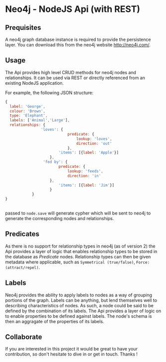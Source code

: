 ﻿# Neo4j - NodeJS Api (with REST)

## Prequisites

A neo4j graph database instance is required to provide the persistence layer. You can download this from the neo4j website http://neo4j.com/.

## Usage

The Api provides high level CRUD methods for neo4j nodes and relationships. It can be used via REST or directly referenced from an existing NodeJS application.

For example, the following JSON structure:

```javascript
{ 
  label: 'George', 
  colour: 'Brown', 
  type: 'Elephant', 
  labels: ['Animal','Large'],
  relationships: {
                'loves': {
                            predicate: {
                                lookup: 'loves',
                                direction: 'out'
                            },
                        'items': [{label: 'Apple'}]
                    },
                 'fed by': {
                        predicate: {
                            lookup: 'feeds',
                            direction: 'in'
                    },
                        'items': [{label: 'Jim'}]
                    }
            }
}
            
```

passed to ``node.save`` will generate cypher which will be sent to neo4j to generate the corresponding nodes and relationships.

## Predicates

As there is no support for relationship types in neo4j (as of version 2) the Api provides a layer of logic that enables relationship types to be stored in the database as *Predicate* nodes. Relationship types can then be given metadata where applicable, such as ``Symmetrical (true/false)``, ``Force: (attract/repel)``.

## Labels

Neo4j provides the ability to apply labels to nodes as a way of grouping portions of the graph. Labels can be anything, but lend themselves well to describing characteristics of nodes. As such, a node could be said to be defined by the combination of its labels. The Api provides a layer of logic on to enable properties to be defined against labels. The node's schema is then an aggragate of the properties of its labels.

## Collaborate

If you are interested in this project it would be great to have your contribution, so don't hesitate to dive in or get in touch. Thanks !